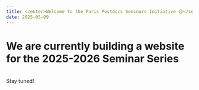 ```yaml
---
title: <center>Welcome to the Paris Postdocs Seminars Initiative 😄</center>
date: 2025-05-09
---
```


# We are currently building a website for the 2025-2026 Seminar Series 

<br>  

<right>
	Stay tuned!
</right>
